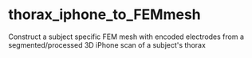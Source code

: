# thorax_iphone_to_FEMmesh
Construct a subject specific FEM mesh with encoded electrodes from a segmented/processed 3D iPhone scan of a subject's thorax
